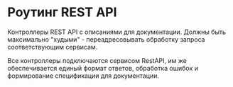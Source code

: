 # Роутинг REST API

Контроллеры REST API с описаниями для документации. Должны быть максимально "худыми" - 
переадресовывать обработку запроса соответствующим сервисам. 

Все контроллеры подключаются сервисом RestAPI, им же обеспечивается единый формат ответов, обработка
ошибок и формирование спецификации для документации.